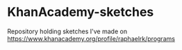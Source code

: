 # KhanAcademy-sketches
Repository holding sketches I've made on https://www.khanacademy.org/profile/raphaelrk/programs
